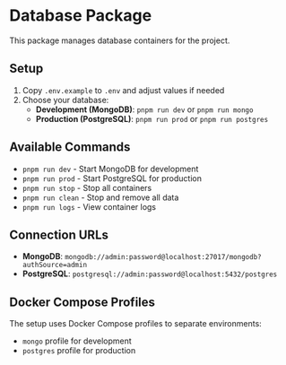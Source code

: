 # Database Package

This package manages database containers for the project.

## Setup

1. Copy `.env.example` to `.env` and adjust values if needed
2. Choose your database:
   - **Development (MongoDB)**: `pnpm run dev` or `pnpm run mongo`
   - **Production (PostgreSQL)**: `pnpm run prod` or `pnpm run postgres`

## Available Commands

- `pnpm run dev` - Start MongoDB for development
- `pnpm run prod` - Start PostgreSQL for production
- `pnpm run stop` - Stop all containers
- `pnpm run clean` - Stop and remove all data
- `pnpm run logs` - View container logs

## Connection URLs

- **MongoDB**: `mongodb://admin:password@localhost:27017/mongodb?authSource=admin`
- **PostgreSQL**: `postgresql://admin:password@localhost:5432/postgres`

## Docker Compose Profiles

The setup uses Docker Compose profiles to separate environments:

- `mongo` profile for development
- `postgres` profile for production
